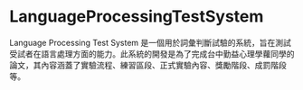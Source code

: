 # LanguageProcessingTestSystem
Language Processing Test System 是一個用於詞彙判斷試驗的系統，旨在測試受試者在語言處理方面的能力。此系統的開發是為了完成台中勤益心理學蘿同學的論文，其內容涵蓋了實驗流程、練習區段、正式實驗內容、獎勵階段、成罰階段等。
